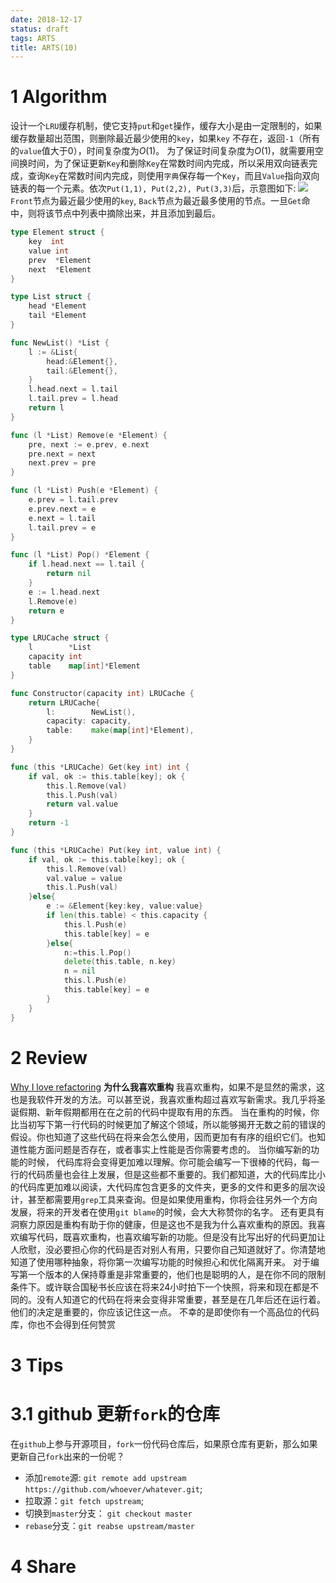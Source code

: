 ```yaml
---
date: 2018-12-17
status: draft
tags: ARTS
title: ARTS(10)
---
```


# 1 Algorithm
设计一个`LRU`缓存机制，使它支持`put`和`get`操作，缓存大小是由一定限制的，如果缓存数量超出范围，则删除最近最少使用的`key`，如果`key` 不存在，返回`-1`（所有的`value`值大于0），时间复杂度为$O(1)$。
为了保证时间复杂度为$O(1)$，就需要用空间换时间，为了保证更新`Key`和删除`Key`在常数时间内完成，所以采用双向链表完成，查询`Key`在常数时间内完成，则使用`字典`保存每一个`Key`，而且`Value`指向双向链表的每一个元素。依次`Put(1,1), Put(2,2), Put(3,3)`后，示意图如下:
![](./_image/2018-12-18-19-30-56.jpg)
`Front`节点为最近最少使用的`key`, `Back`节点为最近最多使用的节点。一旦`Get`命中，则将该节点中列表中摘除出来，并且添加到最后。
```go
type Element struct {
	key  int
	value int
	prev  *Element
	next  *Element
}

type List struct {
	head *Element
	tail *Element
}

func NewList() *List {
	l := &List{
		head:&Element{},
		tail:&Element{},
	}
	l.head.next = l.tail
	l.tail.prev = l.head
	return l
}

func (l *List) Remove(e *Element) {
	pre, next := e.prev, e.next
	pre.next = next
	next.prev = pre
}

func (l *List) Push(e *Element) {
	e.prev = l.tail.prev
	e.prev.next = e
	e.next = l.tail
	l.tail.prev = e
}

func (l *List) Pop() *Element {
	if l.head.next == l.tail {
		return nil
	}
	e := l.head.next
	l.Remove(e)
	return e
}

type LRUCache struct {
	l        *List
	capacity int
	table    map[int]*Element
}

func Constructor(capacity int) LRUCache {
	return LRUCache{
		l:        NewList(),
		capacity: capacity,
		table:    make(map[int]*Element),
	}
}

func (this *LRUCache) Get(key int) int {
	if val, ok := this.table[key]; ok {
		this.l.Remove(val)
		this.l.Push(val)
		return val.value
	}
	return -1
}

func (this *LRUCache) Put(key int, value int) {
	if val, ok := this.table[key]; ok {
		this.l.Remove(val)
		val.value = value
		this.l.Push(val)
	}else{
		e := &Element{key:key, value:value}
		if len(this.table) < this.capacity {
			this.l.Push(e)
			this.table[key] = e
		}else{
			n:=this.l.Pop()
			delete(this.table, n.key)
			n = nil
			this.l.Push(e)
			this.table[key] = e
		}
	}
}
```
# 2 Review
[Why I love refactoring](https://robertheaton.com/2014/07/05/why-i-love-refactoring/)
**为什么我喜欢重构**
我喜欢重构，如果不是显然的需求，这也是我软件开发的方法。可以甚至说，我喜欢重构超过喜欢写新需求。我几乎将圣诞假期、新年假期都用在在之前的代码中提取有用的东西。
当在重构的时候，你比当初写下第一行代码的时候更加了解这个领域，所以能够揭开无数之前的错误的假设。你也知道了这些代码在将来会怎么使用，因而更加有有序的组织它们。也知道性能方面问题是否存在，或者事实上性能是否你需要考虑的。
当你编写新的功能的时候， 代码库将会变得更加难以理解。你可能会编写一下很棒的代码，每一行的代码质量也会往上发展，但是这些都不重要的。我们都知道，大的代码库比小的代码库更加难以阅读，大代码库包含更多的文件夹，更多的文件和更多的层次设计，甚至都需要用`grep`工具来查询。但是如果使用重构，你将会往另外一个方向发展，将来的开发者在使用`git blame`的时候，会大大称赞你的名字。
还有更具有洞察力原因是重构有助于你的健康，但是这也不是我为什么喜欢重构的原因。我喜欢编写代码，既喜欢重构，也喜欢编写新的功能。但是没有比写出好的代码更加让人欣慰，没必要担心你的代码是否对别人有用，只要你自己知道就好了。你清楚地知道了使用哪种抽象，将你第一次编写功能的时候担心和优化隔离开来。
对于编写第一个版本的人保持尊重是非常重要的，他们也是聪明的人，是在你不同的限制条件下。或许联合国秘书长应该在将来24小时拍下一个快照，将来和现在都是不同的。没有人知道它的代码在将来会变得非常重要，甚至是在几年后还在运行着。他们的决定是重要的，你应该记住这一点。
不幸的是即使你有一个高品位的代码库，你也不会得到任何赞赏
# 3 Tips
# 3.1 github 更新`fork`的仓库
在`github`上参与开源项目，`fork`一份代码仓库后，如果原仓库有更新，那么如果更新自己`fork`出来的一份呢？
- 添加`remote`源: `git remote add upstream https://github.com/whoever/whatever.git`;
- 拉取源：`git fetch upstream`;
- 切换到`master`分支： `git checkout master`
- `rebase`分支：`git reabse upstream/master`
# 4 Share